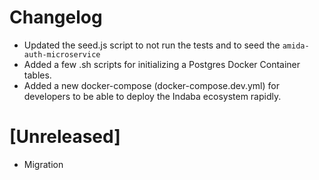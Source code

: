 # Changelog

- Updated the seed.js script to not run the tests and to seed the `amida-auth-microservice`
- Added a few .sh scripts for initializing a Postgres Docker Container tables.
- Added a new docker-compose (docker-compose.dev.yml) for developers to be able to deploy the Indaba
ecosystem rapidly.


# [Unreleased]
- Migration

